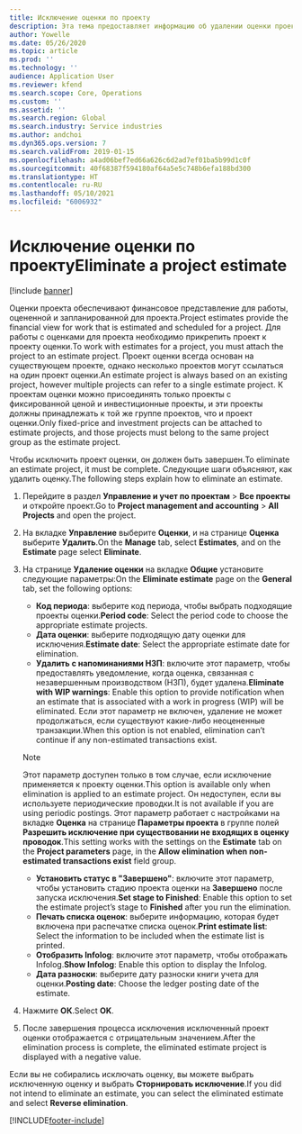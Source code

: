 ```yaml
---
title: Исключение оценки по проекту
description: Эта тема предоставляет информацию об удалении оценки проекта после его завершения.
author: Yowelle
ms.date: 05/26/2020
ms.topic: article
ms.prod: ''
ms.technology: ''
audience: Application User
ms.reviewer: kfend
ms.search.scope: Core, Operations
ms.custom: ''
ms.assetid: ''
ms.search.region: Global
ms.search.industry: Service industries
ms.author: andchoi
ms.dyn365.ops.version: 7
ms.search.validFrom: 2019-01-15
ms.openlocfilehash: a4ad06bef7ed66a626c6d2ad7ef01ba5b99d1c0f
ms.sourcegitcommit: 40f68387f594180af64a5e5c748b6efa188bd300
ms.translationtype: HT
ms.contentlocale: ru-RU
ms.lasthandoff: 05/10/2021
ms.locfileid: "6006932"
---
```

# <a name="eliminate-a-project-estimate"></a><span data-ttu-id="06e17-103">Исключение оценки по проекту</span><span class="sxs-lookup"><span data-stu-id="06e17-103">Eliminate a project estimate</span></span>

[!include [banner](../includes/banner.md)]

<span data-ttu-id="06e17-104">Оценки проекта обеспечивают финансовое представление для работы, оцененной и запланированной для проекта.</span><span class="sxs-lookup"><span data-stu-id="06e17-104">Project estimates provide the financial view for work that is estimated and scheduled for a project.</span></span> <span data-ttu-id="06e17-105">Для работы с оценками для проекта необходимо прикрепить проект к проекту оценки.</span><span class="sxs-lookup"><span data-stu-id="06e17-105">To work with estimates for a project, you must attach the project to an estimate project.</span></span> <span data-ttu-id="06e17-106">Проект оценки всегда основан на существующем проекте, однако несколько проектов могут ссылаться на один проект оценки.</span><span class="sxs-lookup"><span data-stu-id="06e17-106">An estimate project is always based on an existing project, however multiple projects can refer to a single estimate project.</span></span> <span data-ttu-id="06e17-107">К проектам оценки можно присоединять только проекты с фиксированной ценой и инвестиционные проекты, и эти проекты должны принадлежать к той же группе проектов, что и проект оценки.</span><span class="sxs-lookup"><span data-stu-id="06e17-107">Only fixed-price and investment projects can be attached to estimate projects, and those projects must belong to the same project group as the estimate project.</span></span>

<span data-ttu-id="06e17-108">Чтобы исключить проект оценки, он должен быть завершен.</span><span class="sxs-lookup"><span data-stu-id="06e17-108">To eliminate an estimate project, it must be complete.</span></span> <span data-ttu-id="06e17-109">Следующие шаги объясняют, как удалить оценку.</span><span class="sxs-lookup"><span data-stu-id="06e17-109">The following steps explain how to eliminate an estimate.</span></span>

1. <span data-ttu-id="06e17-110">Перейдите в раздел **Управление и учет по проектам** > **Все проекты** и откройте проект.</span><span class="sxs-lookup"><span data-stu-id="06e17-110">Go to **Project management and accounting** > **All Projects** and open the project.</span></span> 
2. <span data-ttu-id="06e17-111">На вкладке **Управление** выберите **Оценки**, и на странице **Оценка** выберите **Удалить**.</span><span class="sxs-lookup"><span data-stu-id="06e17-111">On the **Manage** tab, select **Estimates**, and on the **Estimate** page select **Eliminate**.</span></span>
3. <span data-ttu-id="06e17-112">На странице **Удаление оценки** на вкладке **Общие** установите следующие параметры:</span><span class="sxs-lookup"><span data-stu-id="06e17-112">On the **Eliminate estimate** page on the **General** tab, set the following options:</span></span>

   - <span data-ttu-id="06e17-113">**Код периода**: выберите код периода, чтобы выбрать подходящие проекты оценки.</span><span class="sxs-lookup"><span data-stu-id="06e17-113">**Period code**: Select the period code to choose the appropriate estimate projects.</span></span> 
   - <span data-ttu-id="06e17-114">**Дата оценки**: выберите подходящую дату оценки для исключения.</span><span class="sxs-lookup"><span data-stu-id="06e17-114">**Estimate date**: Select the appropriate estimate date for elimination.</span></span>
   - <span data-ttu-id="06e17-115">**Удалить с напоминаниями НЗП**: включите этот параметр, чтобы предоставлять уведомление, когда оценка, связанная с незавершенным производством (НЗП), будет удалена.</span><span class="sxs-lookup"><span data-stu-id="06e17-115">**Eliminate with WIP warnings**: Enable this option to provide notification when an estimate that is associated with a work in progress (WIP) will be eliminated.</span></span> <span data-ttu-id="06e17-116">Если этот параметр не включен, удаление не может продолжаться, если существуют какие-либо неоцененные транзакции.</span><span class="sxs-lookup"><span data-stu-id="06e17-116">When this option is not enabled, elimination can’t continue if any non-estimated transactions exist.</span></span> 
   > [!NOTE]
   > <span data-ttu-id="06e17-117">Этот параметр доступен только в том случае, если исключение применяется к проекту оценки.</span><span class="sxs-lookup"><span data-stu-id="06e17-117">This option is available only when elimination is applied to an estimate project.</span></span> <span data-ttu-id="06e17-118">Он недоступен, если вы используете периодические проводки.</span><span class="sxs-lookup"><span data-stu-id="06e17-118">It is not available if you are using periodic postings.</span></span> <span data-ttu-id="06e17-119">Этот параметр работает с настройками на вкладке **Оценка** на странице **Параметры проекта** в группе полей **Разрешить исключение при существовании не входящих в оценку проводок**.</span><span class="sxs-lookup"><span data-stu-id="06e17-119">This setting works with the settings on the **Estimate** tab on the **Project parameters** page, in the **Allow elimination when non-estimated transactions exist** field group.</span></span>
   - <span data-ttu-id="06e17-120">**Установить статус в "Завершено"**: включите этот параметр, чтобы установить стадию проекта оценки на **Завершено** после запуска исключения.</span><span class="sxs-lookup"><span data-stu-id="06e17-120">**Set stage to Finished**: Enable this option to set the estimate project’s stage to **Finished** after you run the elimination.</span></span>
   - <span data-ttu-id="06e17-121">**Печать списка оценок**: выберите информацию, которая будет включена при распечатке списка оценок.</span><span class="sxs-lookup"><span data-stu-id="06e17-121">**Print estimate list**: Select the information to be included when the estimate list is printed.</span></span>
   - <span data-ttu-id="06e17-122">**Отобразить Infolog**: включите этот параметр, чтобы отображать Infolog.</span><span class="sxs-lookup"><span data-stu-id="06e17-122">**Show Infolog**: Enable this option to display the Infolog.</span></span>
   - <span data-ttu-id="06e17-123">**Дата разноски**: выберите дату разноски книги учета для оценки.</span><span class="sxs-lookup"><span data-stu-id="06e17-123">**Posting date**: Choose the ledger posting date of the estimate.</span></span>

4.  <span data-ttu-id="06e17-124">Нажмите **ОК**.</span><span class="sxs-lookup"><span data-stu-id="06e17-124">Select **OK**.</span></span>
5. <span data-ttu-id="06e17-125">После завершения процесса исключения исключенный проект оценки отображается с отрицательным значением.</span><span class="sxs-lookup"><span data-stu-id="06e17-125">After the elimination process is complete, the eliminated estimate project is displayed with a negative value.</span></span> 

<span data-ttu-id="06e17-126">Если вы не собирались исключать оценку, вы можете выбрать исключенную оценку и выбрать **Сторнировать исключение**.</span><span class="sxs-lookup"><span data-stu-id="06e17-126">If you did not intend to eliminate an estimate, you can select the eliminated estimate and select **Reverse elimination**.</span></span>   


[!INCLUDE[footer-include](../includes/footer-banner.md)]